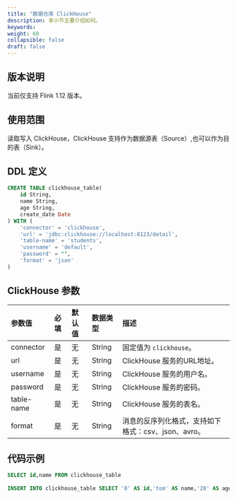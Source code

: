 ```yaml
---
title: "数据仓库 ClickHouse"
description: 本小节主要介绍如何。 
keywords: 
weight: 60
collapsible: false
draft: false
---
```




## 版本说明

当前仅支持 Flink 1.12 版本。

## 使用范围

读取写入 ClickHouse，ClickHouse 支持作为数据源表（Source）,也可以作为目的表（Sink）。

## DDL 定义

```sql
CREATE TABLE clickhouse_table(
    id String,
    name String,
    age String,
    create_date Date
) WITH (
    'connector' = 'clickhouse',
    'url' = 'jdbc:clickhouse://localhost:8123/detail',
    'table-name' = 'students',
    'username' = 'default',
    'password' = "",
    'format' = 'json'
)
```

## ClickHouse 参数

| 参数值     | 必填 | 默认值 | 数据类型 | 描述                                                |
| :--------- | :--- | :----- | :------- | :-------------------------------------------------- |
| connector  | 是   | 无     | String   | 固定值为 `clickhouse`。                             |
| url        | 是   | 无     | String   | ClickHouse 服务的URL地址。                          |
| username   | 是   | 无     | String   | ClickHouse 服务的用户名。                           |
| password   | 是   | 无     | String   | ClickHouse 服务的密码。                             |
| table-name | 是   | 无     | String   | ClickHouse 服务的表名。                             |
| format     | 是   | 无     | String   | 消息的反序列化格式，支持如下格式：csv、json、avro。 |

## 代码示例

```sql
SELECT id,name FROM clickhouse_table
 
INSERT INTO clickhouse_table SELECT '8' AS id,'tom' AS name,'20' AS age,cast('2020-01-03' as DATE) as create_date
```